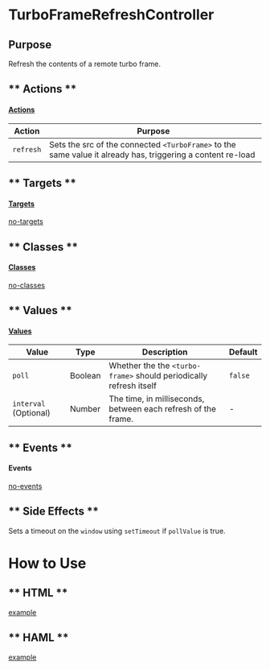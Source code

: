 # TurboFrameRefreshController

## Purpose

Refresh the contents of a remote turbo frame.


<!-- tabs:start -->

## ** Actions **

#### [Actions](https://stimulus.hotwire.dev/reference/actions)

| Action | Purpose |
| --- | --- |
| `refresh` | Sets the src of the connected `<TurboFrame>` to the same value it already has, triggering a content re-load  |

## ** Targets **

#### [Targets](https://stimulus.hotwire.dev/reference/targets)

[no-targets](../_partials/no-targets.md ':include')

## ** Classes **

#### [Classes](https://stimulus.hotwire.dev/reference/classes)

[no-classes](../_partials/no-classes.md ':include')

## ** Values **

#### [Values](https://stimulus.hotwire.dev/reference/values)

| Value | Type | Description | Default |
| --- | --- | --- | --- |
| `poll` | Boolean | Whether the the `<turbo-frame>` should periodically refresh itself | `false` |
| `interval` (Optional) | Number | The time, in milliseconds, between each refresh of the frame. | - |

## ** Events **

#### Events

[no-events](../_partials/no-events.md ':include')

## ** Side Effects **

Sets a timeout on the `window` using `setTimeout` if `pollValue` is true.

<!-- tabs:end -->

# How to Use

<!-- tabs:start -->

## ** HTML **

[example](../examples/turbo_frame_refresh_controller.html ':include :type=code')

## ** HAML **

[example](../examples/turbo_frame_refresh_controller.haml ':include :type=code')
<!-- tabs:end -->


